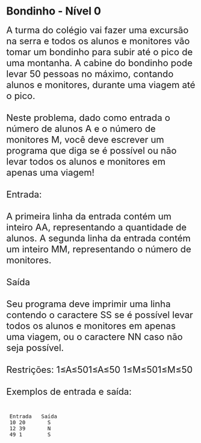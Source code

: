 # Bondinho - Nível 0
<font size="5">
 A turma do colégio vai fazer uma excursão na serra e todos os alunos e monitores vão tomar um bondinho para subir até o pico de uma montanha. A cabine do bondinho pode levar 50 pessoas no máximo, contando alunos e monitores, durante uma viagem até o pico. 
 <br></br>
 Neste problema, dado como entrada o número de alunos A e o número de monitores M, você deve escrever um programa que diga se é possível ou não levar todos os alunos e monitores em apenas uma viagem!
<br></br>
 Entrada:
 <br></br> 
 A primeira linha da entrada contém um inteiro AA, representando a quantidade de alunos. A segunda linha da entrada contém um inteiro MM, representando o número de monitores.
<br></br>
 Saída 
 <br></br>
 Seu programa deve imprimir uma linha contendo o caractere SS se é possível levar todos os alunos e monitores em apenas uma viagem, ou o caractere NN caso não seja possível.
<br></br>
 Restrições:  
 1≤A≤501≤A≤50 1≤M≤501≤M≤50
 <br></br>
 Exemplos de entrada e saída:
 <br></br>
 </font>
<pre>
 Entrada   Saída 
 10 20       S
 12 39       N
 49 1        S
</pre>
